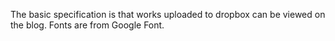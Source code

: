 The basic specification is that works uploaded to dropbox can be viewed on the blog.
Fonts are from Google Font.
